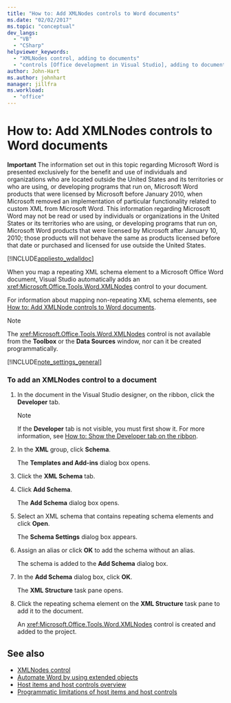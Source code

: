```yaml
---
title: "How to: Add XMLNodes controls to Word documents"
ms.date: "02/02/2017"
ms.topic: "conceptual"
dev_langs:
  - "VB"
  - "CSharp"
helpviewer_keywords:
  - "XMLNodes control, adding to documents"
  - "controls [Office development in Visual Studio], adding to documents"
author: John-Hart
ms.author: johnhart
manager: jillfra
ms.workload:
  - "office"
---
```

# How to: Add XMLNodes controls to Word documents
  **Important** The information set out in this topic regarding Microsoft Word is presented exclusively for the benefit and use of individuals and organizations who are located outside the United States and its territories or who are using, or developing programs that run on, Microsoft Word products that were licensed by Microsoft before January 2010, when Microsoft removed an implementation of particular functionality related to custom XML from Microsoft Word. This information regarding Microsoft Word may not be read or used by individuals or organizations in the United States or its territories who are using, or developing programs that run on, Microsoft Word products that were licensed by Microsoft after January 10, 2010; those products will not behave the same as products licensed before that date or purchased and licensed for use outside the United States.

 [!INCLUDE[appliesto_wdalldoc](../vsto/includes/appliesto-wdalldoc-md.md)]

 When you map a repeating XML schema element to a Microsoft Office Word document, Visual Studio automatically adds an <xref:Microsoft.Office.Tools.Word.XMLNodes> control to your document.

 For information about mapping non-repeating XML schema elements, see [How to: Add XMLNode controls to Word documents](../vsto/how-to-add-xmlnode-controls-to-word-documents.md).

> [!NOTE]
>  The <xref:Microsoft.Office.Tools.Word.XMLNodes> control is not available from the **Toolbox** or the **Data Sources** window, nor can it be created programmatically.

 [!INCLUDE[note_settings_general](../sharepoint/includes/note-settings-general-md.md)]

### To add an XMLNodes control to a document

1. In the document in the Visual Studio designer, on the ribbon, click the **Developer** tab.

    > [!NOTE]
    >  If the **Developer** tab is not visible, you must first show it. For more information, see [How to: Show the Developer tab on the ribbon](../vsto/how-to-show-the-developer-tab-on-the-ribbon.md).

2. In the **XML** group, click **Schema**.

     The **Templates and Add-ins** dialog box opens.

3. Click the **XML Schema** tab.

4. Click **Add Schema**.

     The **Add Schema** dialog box opens.

5. Select an XML schema that contains repeating schema elements and click **Open**.

     The **Schema Settings** dialog box appears.

6. Assign an alias or click **OK** to add the schema without an alias.

     The schema is added to the **Add Schema** dialog box.

7. In the **Add Schema** dialog box, click **OK**.

     The **XML Structure** task pane opens.

8. Click the repeating schema element on the **XML Structure** task pane to add it to the document.

     An <xref:Microsoft.Office.Tools.Word.XMLNodes> control is created and added to the project.

## See also
- [XMLNodes control](../vsto/xmlnodes-control.md)
- [Automate Word by using extended objects](../vsto/automating-word-by-using-extended-objects.md)
- [Host items and host controls overview](../vsto/host-items-and-host-controls-overview.md)
- [Programmatic limitations of host items and host controls](../vsto/programmatic-limitations-of-host-items-and-host-controls.md)
